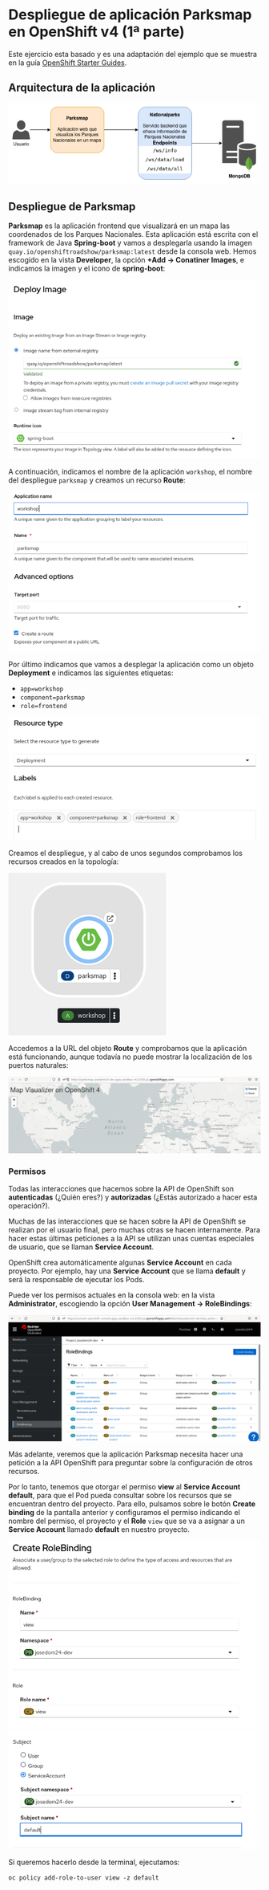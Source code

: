 # Despliegue de aplicación Parksmap en OpenShift v4 (1ª parte)

Este ejercicio esta basado y es una adaptación del ejemplo que se muestra en la guía [OpenShift Starter Guides](https://redhat-scholars.github.io/openshift-starter-guides/rhs-openshift-starter-guides/4.9/index.html).

## Arquitectura de la aplicación

![parksmap](img/app-parksmap.png)

## Despliegue de Parksmap

**Parksmap** es la aplicación frontend que visualizará en un mapa las coordenados de los Parques Nacionales. Esta aplicación está escrita con el framework de Java **Spring-boot** y vamos a desplegarla usando la imagen `quay.io/openshiftroadshow/parksmap:latest` desde la consola web. Hemos escogido en la vista **Developer**, la opción **+Add -> Conatiner Images**, e indicamos la imagen y el icono de **spring-boot**:

![parksmap](img/parksmap1.png)

A continuación, indicamos el nombre de la aplicación `workshop`, el nombre del despliegue `parksmap` y creamos un recurso **Route**:

![parksmap](img/parksmap2.png)

Por último indicamos que vamos a desplegar la aplicación como un objeto **Deployment** e indicamos las siguientes etiquetas:

* `app=workshop`
* `component=parksmap`
* `role=frontend`

![parksmap](img/parksmap3.png)

Creamos el despliegue, y al cabo de unos segundos comprobamos los recursos creados en la topología:

![parksmap](img/parksmap4.png)

Accedemos a la URL del objeto **Route** y comprobamos que la aplicación está funcionando, aunque todavía no puede mostrar la localización de los puertos naturales:

![parksmap](img/parksmap5.png)

### Permisos

Todas las interacciones que hacemos sobre la API de OpenShift son **autenticadas** (¿Quién eres?) y **autorizadas** (¿Estás autorizado a hacer esta operación?).

Muchas de las interacciones que se hacen sobre la API de OpenShift se realizan por el usuario final, pero muchas otras se hacen internamente. Para hacer estas últimas peticiones a la API se utilizan unas cuentas especiales de usuario, que se llaman **Service Account**.

OpenShift crea automáticamente algunas **Service Account** en cada proyecto. Por ejemplo, hay una **Service Account** que se llama **default** y será la responsable de ejecutar los Pods.

Puede ver los permisos actuales en la consola web: en la vista **Administrator**, escogiendo la opción **User Management -> RoleBindings**:

![parksmap](img/parksmap6.png)

Más adelante, veremos que la aplicación Parksmap necesita hacer una petición a la API OpenShift para preguntar sobre la configuración de otros recursos.

Por lo tanto, tenemos que otorgar el permiso **view** al **Service Account default**, para que el Pod pueda consultar sobre los recursos que se encuentran dentro del proyecto. Para ello, pulsamos sobre le botón **Create binding** de la pantalla anterior y configuramos el permiso indicando el nombre del permiso, el proyecto y el **Role** `view` que se va a asignar a un **Service Account** llamado **default** en nuestro proyecto.

![parksmap](img/parksmap7.png)
![parksmap](img/parksmap8.png)

Si queremos hacerlo desde la terminal, ejecutamos:

    oc policy add-role-to-user view -z default


